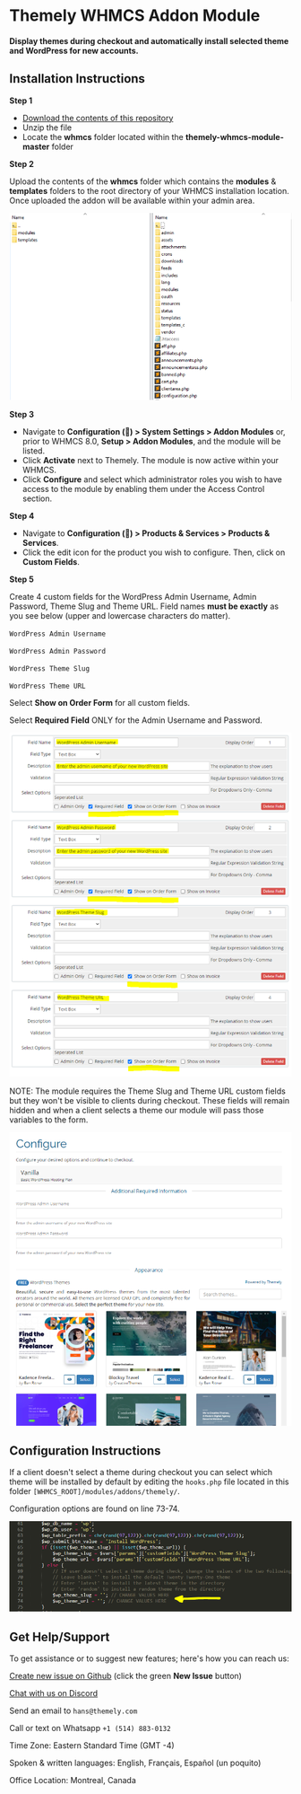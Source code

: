 # Themely WHMCS Addon Module
#### Display themes during checkout and automatically install selected theme and WordPress for new accounts.

## Installation Instructions

**Step 1**

- [Download the contents of this repository](https://github.com/ismaelyws/themely-whmcs-module/archive/master.zip)
- Unzip the file
- Locate the **whmcs** folder located within the **themely-whmcs-module-master** folder

**Step 2**

Upload the contents of the **whmcs** folder which contains the **modules** & **templates** folders to the root directory of your WHMCS installation location. Once uploaded the addon will be available within your admin area.

![Upload the module](assets/upload-module.PNG)

**Step 3**

- Navigate to **Configuration (🔧) > System Settings > Addon Modules** or, prior to WHMCS 8.0, **Setup > Addon Modules**, and the module will be listed.
- Click **Activate** next to Themely. The module is now active within your WHMCS.
- Click **Configure** and select which administrator roles you wish to have access to the module by enabling them under the Access Control section.

**Step 4**

- Navigate to **Configuration (🔧) > Products & Services > Products & Services**.
- Click the edit icon for the product you wish to configure. Then, click on **Custom Fields**.

**Step 5**
 
Create 4 custom fields for the WordPress Admin Username, Admin Password, Theme Slug and Theme URL. Field names **must be exactly** as you see below (upper and lowercase characters do matter).

`WordPress Admin Username`

`WordPress Admin Password`

`WordPress Theme Slug`

`WordPress Theme URL`

Select **Show on Order Form** for all custom fields.

Select **Required Field** ONLY for the Admin Username and Password.

![Create 4 Custom Fields](assets/whmcs-module-custom-fields.png)

NOTE: The module requires the Theme Slug and Theme URL custom fields but they won't be visible to clients during checkout. These fields will remain hidden and when a client selects a theme our module will pass those variables to the form.

![Customs Fields & Theme Directory](assets/custom-fields-directory.PNG)


## Configuration Instructions

If a client doesn't select a theme during checkout you can select which theme will be installed by default by editing the `hooks.php` file located in this folder `[WHMCS_ROOT]/modules/addons/themely/`.

Configuration options are found on line 73-74.

![Theme Settings](assets/whmcs-module-config.PNG)


## Get Help/Support

To get assistance or to suggest new features; here's how you can reach us:

[Create new issue on Github](https://github.com/ismaelyws/themely-whmcs-module/issues) (click the green **New Issue** button)

[Chat with us on Discord](https://discord.gg/f3m2Pmp)

Send an email to `hans@themely.com`

Call or text on Whatsapp `+1 (514) 883-0132`

Time Zone: Eastern Standard Time (GMT -4)

Spoken & written languages: English, Français, Español (un poquito)

Office Location: Montreal, Canada